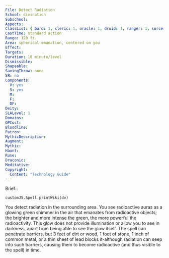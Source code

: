 ```yaml
---
File: Detect Radiation
School: divination
Subschool: 
Aspects: 
ClassList: { bard: 1, cleric: 1, oracle: 1, druid: 1, ranger: 1, sorcerer: 1, wizard: 1 }
CastTime: standard action
Range: 120 ft.
Area: spherical emanation, centered on you
Effect: 
Targets: 
Duration: 10 minute/level
Dismissible: 
Shapeable: 
SavingThrow: none
SR: no
Components:
  V: yes
  S: yes
  M: 
  F: 
  DF: 
Deity: 
SLALevel: 1
Domains: 
GPCost: 
Bloodline: 
Patron: 
MythicDescription: 
Augment: 
Mythic: 
Haunt: 
Ruse: 
Draconic: 
Meditative: 
Copyright:
  Content: "Technology Guide"
---
```

Brief:: 

```dataviewjs
customJS.Spell.printWiki(dv)
```

You detect radiation in the surrounding area. You see radioactive auras as a glowing green shimmer in the air that emanates from radioactive objects; the brighter and more intense the green, the more powerful the radioactivity. This glow does not provide illumination or allow you to see in darkness, apart from being able to see the glow itself. The spell can penetrate barriers, but 3 feet of dirt or wood, 1 foot of stone, 1 inch of common metal, or a thin sheet of lead blocks it-although radiation can seep into such barriers, causing them to become radioactive (and thus visible to the spell) in time.
